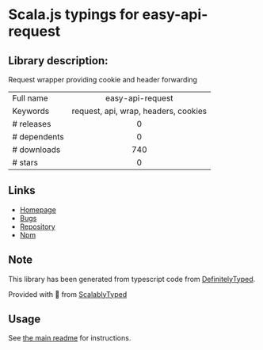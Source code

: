 
# Scala.js typings for easy-api-request


## Library description:
Request wrapper providing cookie and header forwarding

|                    |                 |
| ------------------ | :-------------: |
| Full name          | easy-api-request |
| Keywords           | request, api, wrap, headers, cookies |
| # releases         | 0 |
| # dependents       | 0 |
| # downloads        | 740 |
| # stars            | 0 |

## Links
- [Homepage](https://github.com/DeadAlready/easy-api-request)
- [Bugs](https://github.com/DeadAlready/easy-api-request/issues)
- [Repository](https://github.com/DeadAlready/easy-api-request)
- [Npm](https://www.npmjs.com/package/easy-api-request)
    


## Note
This library has been generated from typescript code from [DefinitelyTyped](https://definitelytyped.org).

Provided with :purple_heart: from [ScalablyTyped](https://github.com/oyvindberg/ScalablyTyped)

## Usage
See [the main readme](../../readme.md) for instructions.


